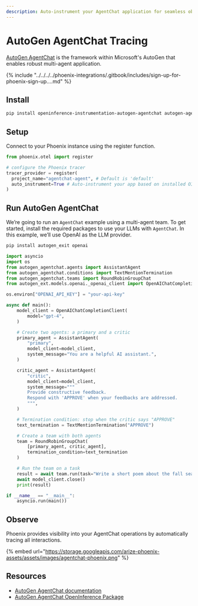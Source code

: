 ```yaml
---
description: Auto-instrument your AgentChat application for seamless observability
---
```


# AutoGen AgentChat Tracing

[AutoGen AgentChat](https://microsoft.github.io/autogen/stable/user-guide/agentchat-user-guide/index.html) is the framework within Microsoft's AutoGen that enables robust multi-agent application.

{% include "../../../../phoenix-integrations/.gitbook/includes/sign-up-for-phoenix-sign-up....md" %}

## Install

```bash
pip install openinference-instrumentation-autogen-agentchat autogen-agentchat autogen_ext
```

## Setup

Connect to your Phoenix instance using the register function.

```python
from phoenix.otel import register

# configure the Phoenix tracer
tracer_provider = register(
  project_name="agentchat-agent", # Default is 'default'
  auto_instrument=True # Auto-instrument your app based on installed OI dependencies
)
```

## Run AutoGen AgentChat

We’re going to run an `AgentChat` example using a multi-agent team. To get started, install the required packages to use your LLMs with `AgentChat`. In this example, we’ll use OpenAI as the LLM provider.

```bash
pip install autogen_exit openai
```

```python
import asyncio
import os
from autogen_agentchat.agents import AssistantAgent
from autogen_agentchat.conditions import TextMentionTermination
from autogen_agentchat.teams import RoundRobinGroupChat
from autogen_ext.models.openai._openai_client import OpenAIChatCompletionClient

os.environ["OPENAI_API_KEY"] = "your-api-key"

async def main():
    model_client = OpenAIChatCompletionClient(
        model="gpt-4",
    )

    # Create two agents: a primary and a critic
    primary_agent = AssistantAgent(
        "primary",
        model_client=model_client,
        system_message="You are a helpful AI assistant.",
    )

    critic_agent = AssistantAgent(
        "critic",
        model_client=model_client,
        system_message="""
        Provide constructive feedback.
        Respond with 'APPROVE' when your feedbacks are addressed.
        """,
    )

    # Termination condition: stop when the critic says "APPROVE"
    text_termination = TextMentionTermination("APPROVE")

    # Create a team with both agents
    team = RoundRobinGroupChat(
        [primary_agent, critic_agent],
        termination_condition=text_termination
    )

    # Run the team on a task
    result = await team.run(task="Write a short poem about the fall season.")
    await model_client.close()
    print(result)

if __name__ == "__main__":
    asyncio.run(main())
```

## Observe

Phoenix provides visibility into your AgentChat operations by automatically tracing all interactions.

{% embed url="https://storage.googleapis.com/arize-phoenix-assets/assets/images/agentchat-phoenix.png" %}

## Resources

* [AutoGen AgentChat documentation](https://microsoft.github.io/autogen/stable/user-guide/agentchat-user-guide/index.html)
* [AutoGen AgentChat OpenInference Package](https://pypi.org/project/openinference-instrumentation-autogen-agentchat/)
